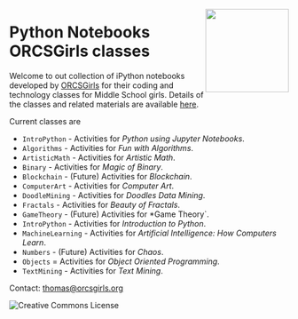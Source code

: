 <a href="http://www.orcsgirls.org"><img src="Images/Logo.png" align="right" width="150px"></a>

# Python Notebooks ORCSGirls classes

Welcome to out collection of iPython notebooks developed by [ORCSGirls](http://www.orcsgirls.org) for their coding and technology classes for Middle School girls. Details of the classes and related materials are available [here](http://www.orcsgirls.org/links).

Current classes are

* `IntroPython` - Activities for *Python using Jupyter Notebooks*.
* `Algorithms` - Activities for *Fun with Algorithms*.
* `ArtisticMath` - Activities for *Artistic Math*.
* `Binary` - Activities for *Magic of Binary*.
* `Blockchain` - (Future) Activities for *Blockchain*.
* `ComputerArt` - Activities for *Computer Art*.
* `DoodleMining` - Activities for *Doodles Data Mining*.
* `Fractals` - Activities for *Beauty of Fractals*.
* `GameTheory` - (Future) Activities for *Game Theory`.
* `IntroPython` - Activities for *Introduction to Python*.
* `MachineLearning` - Activities for *Artificial Intelligence: How Computers Learn*.
* `Numbers` - (Future) Activities for *Chaos*.
* `Objects` = Activities for *Object Oriented Programming*.
* `TextMining` - Activities for *Text Mining*.

Contact: [thomas@orcsgirls.org](mailto:thomas@orcsgirls.org)
<p>
<a rel="license" href="http://creativecommons.org/licenses/by-sa/4.0/"><img alt="Creative Commons License" 
	style="border-width:0" align="left" src="https://i.creativecommons.org/l/by-sa/4.0/88x31.png"/></a>

</p>
